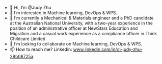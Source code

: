 - 👋 Hi, I’m @Judy Zhu
- 👀 I’m interested in Machine learning, DevOps & WPS.
- 🌱 I’m currently a Mechanical & Materials engineer and a PhD candidate at the Australian National University, with a two-year experience in the position of an administrative officer at NewStars Education and Migration and a casual work experience as a compliance officer in Think Childcare Limited.
- 💞️ I’m looking to collaborate on Machine learning, DevOps & WPS.
- 📫 How to reach me? Linkedin: www.linkedin.com/in/di-judy-zhu-28b08725a

<!---
lanyunzm/lanyunzm is a ✨ special ✨ repository because its `README.md` (this file) appears on your GitHub profile.
You can click the Preview link to take a look at your changes.
--->
